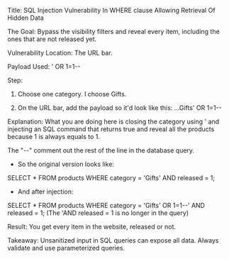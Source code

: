 Title: SQL Injection Vulnerability In WHERE clause Allowing Retrieval Of Hidden Data

The Goal: Bypass the visibility filters and reveal every item, including the ones that are not released yet.

Vulnerability Location: The URL bar.

Payload Used: ' OR 1=1--

Step:

1. Choose one category. I choose Gifts.

2. On the URL bar, add the payload so it'd look like this: ...Gifts' OR 1=1--

Explanation: What you are doing here is closing the category using ' and injecting an SQL command that returns true and reveal all the products because 1 is always equals to 1.

The "--" comment out the rest of the line in the database query.

* So the original version looks like:
  
SELECT * FROM products WHERE category = 'Gifts' AND released = 1;

* And after injection:
  
SELECT * FROM products WHERE category = 'Gifts' OR 1=1--' AND released = 1; (The 'AND released = 1 is no longer in the query)

Result: You get every item in the website, released or not.

Takeaway: Unsanitized input in SQL queries can expose all data. Always validate and use parameterized queries.
